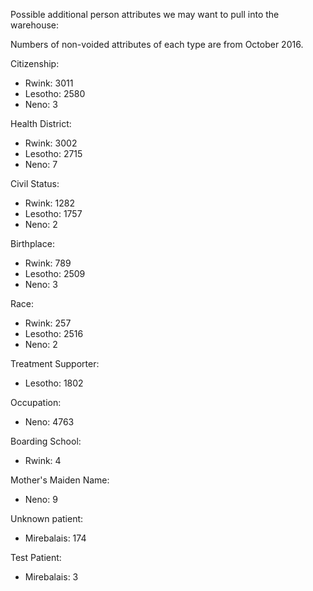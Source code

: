 Possible additional person attributes we may want to pull into the warehouse:

Numbers of non-voided attributes of each type are from October 2016.

Citizenship:
 - Rwink: 3011
 - Lesotho: 2580
 - Neno: 3
 
Health District:
 - Rwink: 3002
 - Lesotho: 2715
 - Neno: 7

Civil Status:
 - Rwink: 1282
 - Lesotho: 1757
 - Neno: 2
 
Birthplace:
 - Rwink: 789
 - Lesotho: 2509
 - Neno: 3
 
Race:
 - Rwink: 257
 - Lesotho: 2516
 - Neno: 2

Treatment Supporter:
 - Lesotho: 1802
 
Occupation:
 - Neno: 4763

Boarding School:
 - Rwink: 4

Mother's Maiden Name:
 - Neno: 9

Unknown patient:
 - Mirebalais: 174
 
Test Patient:
 - Mirebalais: 3